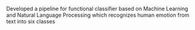 Developed a pipeline for functional classifier based on Machine Learning and Natural Language Processing which
recognizes human emotion from text into six classes
